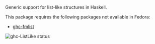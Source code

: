 Generic support for list-like structures in Haskell.

This package requires the following packages not available in Fedora:

* [ghc-fmlist](../ghc-fmlist)

![ghc-ListLike status](https://copr.fedorainfracloud.org/coprs/dshea/bdcs-haskell-deps/package/ghc-ListLike/status_image/last_build.png)
